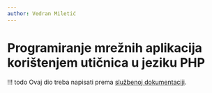 ```yaml
---
author: Vedran Miletić
---
```


# Programiranje mrežnih aplikacija korištenjem utičnica u jeziku PHP

!!! todo
    Ovaj dio treba napisati prema [službenoj dokumentaciji](https://www.php.net/manual/en/book.sockets.php).
